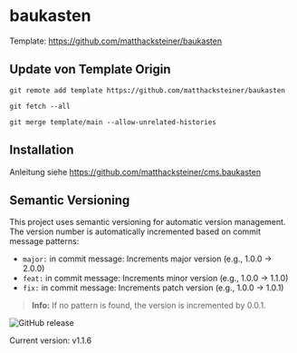 # baukasten

Template: https://github.com/matthacksteiner/baukasten

## Update von Template Origin

`git remote add template https://github.com/matthacksteiner/baukasten`

`git fetch --all`

`git merge template/main --allow-unrelated-histories`

## Installation

Anleitung siehe https://github.com/matthacksteiner/cms.baukasten

## Semantic Versioning

This project uses semantic versioning for automatic version management. The version number is automatically incremented based on commit message patterns:

- `major:` in commit message: Increments major version (e.g., 1.0.0 -> 2.0.0)
- `feat:` in commit message: Increments minor version (e.g., 1.0.0 -> 1.1.0)
- `fix:` in commit message: Increments patch version (e.g., 1.0.0 -> 1.0.1)

> **Info:** If no pattern is found, the version is incremented by 0.0.1.

![GitHub release](https://img.shields.io/github/v/release/matthacksteiner/baukasten?display_name=tag)

Current version: v1.1.6
